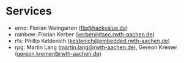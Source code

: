 Services
========

* erno: Florian Weingarten (flo@hackvalue.de)
* rainbow: Florian Kerber (kerber@itsec.rwth-aachen.de)
* rfs: Phillip Keldenich (keldenich@embedded.rwth-aachen.de)
* rpg: Martin Lang (martin.lang@rwth-aachen.de), Gereon Kremer (gereon.kremer@rwth-aachen.de)
